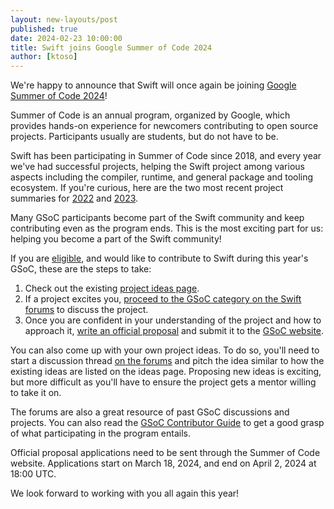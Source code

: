 ```yaml
---
layout: new-layouts/post
published: true
date: 2024-02-23 10:00:00
title: Swift joins Google Summer of Code 2024
author: [ktoso]
---
```


We're happy to announce that Swift will once again be joining [Google Summer of Code 2024](https://summerofcode.withgoogle.com)!

Summer of Code is an annual program, organized by Google, which provides hands-on experience for newcomers contributing
to open source projects. Participants usually are students, but do not have to be.

Swift has been participating in Summer of Code since 2018, and every year we've had successful projects,
helping the Swift project among various aspects including the compiler, runtime, and general package and tooling ecosystem.
If you're curious, here are the two most recent project summaries for [2022](https://www.swift.org/blog/swift-summer-of-code-2022-summary/) and [2023](https://www.swift.org/blog/summer-of-code-2023-summary/).

Many GSoC participants become part of the Swift community and keep contributing even as the program ends.
This is the most exciting part for us: helping you become a part of the Swift community!

If you are [eligible](https://summerofcode.withgoogle.com/get-started), and would like to contribute to Swift during
this year's GSoC, these are the steps to take:

1. Check out the existing [project ideas page](https://www.swift.org/gsoc2024/).
2. If a project excites you, [proceed to the GSoC category on the Swift forums](https://forums.swift.org/c/development/gsoc/98) to discuss the project.
3. Once you are confident in your understanding of the project and how to approach it, [write an official proposal](https://google.github.io/gsocguides/student/writing-a-proposal) and submit it to the [GSoC website](https://summerofcode.withgoogle.com).

You can also come up with your own project ideas. To do so, you'll need to start a discussion thread [on the forums](https://forums.swift.org/c/development/gsoc/98) and pitch the idea similar to how the existing
ideas are listed on the ideas page. Proposing new ideas is exciting, but more difficult as you'll have to ensure the project gets a mentor willing to take it on.

The forums are also a great resource of past GSoC discussions and projects. You can also read the [GSoC Contributor Guide](https://google.github.io/gsocguides/student/index) to get a good grasp of what participating in the program entails.

Official proposal applications need to be sent through the Summer of Code website. 
Applications start on March 18, 2024, and end on April 2, 2024 at 18:00 UTC.

We look forward to working with you all again this year!
